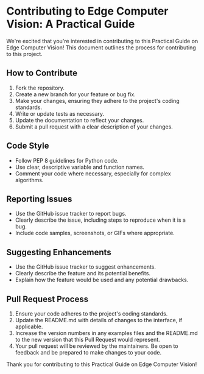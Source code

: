 # Contributing to Edge Computer Vision: A Practical Guide

We're excited that you're interested in contributing to this Practical Guide on Edge Computer Vision! This document outlines the process for contributing to this project.

## How to Contribute

1. Fork the repository.
2. Create a new branch for your feature or bug fix.
3. Make your changes, ensuring they adhere to the project's coding standards.
4. Write or update tests as necessary.
5. Update the documentation to reflect your changes.
6. Submit a pull request with a clear description of your changes.

## Code Style

- Follow PEP 8 guidelines for Python code.
- Use clear, descriptive variable and function names.
- Comment your code where necessary, especially for complex algorithms.

## Reporting Issues

- Use the GitHub issue tracker to report bugs.
- Clearly describe the issue, including steps to reproduce when it is a bug.
- Include code samples, screenshots, or GIFs where appropriate.

## Suggesting Enhancements

- Use the GitHub issue tracker to suggest enhancements.
- Clearly describe the feature and its potential benefits.
- Explain how the feature would be used and any potential drawbacks.

## Pull Request Process

1. Ensure your code adheres to the project's coding standards.
2. Update the README.md with details of changes to the interface, if applicable.
3. Increase the version numbers in any examples files and the README.md to the new version that this Pull Request would represent.
4. Your pull request will be reviewed by the maintainers. Be open to feedback and be prepared to make changes to your code.

Thank you for contributing to this  Practical Guide on Edge Computer Vision!
